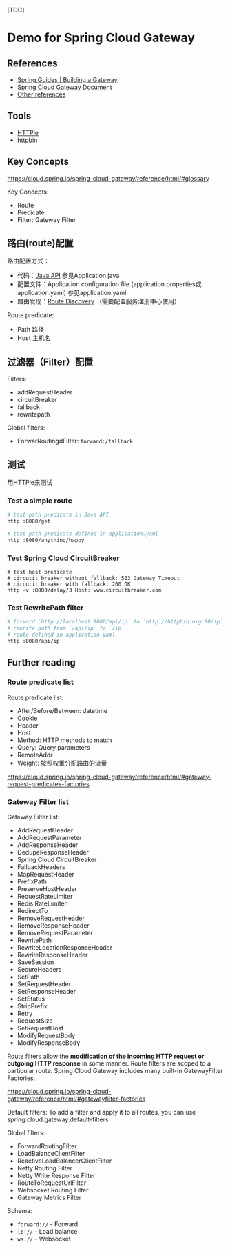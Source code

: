 [TOC]

# Demo for Spring Cloud Gateway

## References

- [Spring Guides | Building a Gateway](https://spring.io/guides/gs/gateway/)
- [Spring Cloud Gateway Document](https://cloud.spring.io/spring-cloud-gateway/reference/html/)
- [Other references](./HELP.md)

## Tools
- [HTTPie](https://github.com/httpie/httpie)
- [httpbin](http://httpbin.org/)

## Key Concepts

<https://cloud.spring.io/spring-cloud-gateway/reference/html/#glossary>

Key Concepts:
- Route
- Predicate
- Filter: Gateway Filter

## 路由(route)配置

路由配置方式：
- 代码：[Java API](https://cloud.spring.io/spring-cloud-gateway/reference/html/#fluent-java-routes-api) 参见Application.java
- 配置文件：Application configuration file (application.properties或application.yaml) 参见application.yaml
- 路由发现：[Route Discovery](https://cloud.spring.io/spring-cloud-gateway/reference/html/#the-discoveryclient-route-definition-locator) （需要配置服务注册中心使用）

Route predicate:
- Path 路径
- Host 主机名

## 过滤器（Filter）配置

Filters:
- addRequestHeader
- circuitBreaker
- fallback
- rewritepath

Global filters:
- ForwarRoutingdFilter: `forward:/fallback`

## 测试
用HTTPie来测试

### Test a simple route
```bash
# test path predicate in Java API
http :8080/get

# test path predicate defined in application.yaml
http :8080/anything/happy

```

### Test Spring Cloud CircuitBreaker

```
# test host predicate
# circutit breaker without fallback: 503 Gateway Timeout
# circutit breaker with fallback: 200 OK
http -v :8080/delay/3 Host:'www.circuitbreaker.com'
```

### Test RewritePath filter

```bash
# forward `http://localhost:8080/api/ip` to `http://httpbin.org:80/ip` 
# rewrite path from `/api/ip` to `/ip`
# route defined in application.yaml
http :8080/api/ip
```

## Further reading

### Route predicate list

Route predicate list:
- After/Before/Between: datetime
- Cookie
- Header
- Host
- Method: HTTP methods to match
- Query: Query parameters
- RemoteAddr
- Weight: 按照权重分配路由的流量

<https://cloud.spring.io/spring-cloud-gateway/reference/html/#gateway-request-predicates-factories>

### Gateway Filter list

Gateway Filter list:
- AddRequestHeader
- AddRequestParameter
- AddResponseHeader
- DedupeResponseHeader
- Spring Cloud CircuitBreaker
- FallbackHeaders
- MapRequestHeader
- PrefixPath
- PreserveHostHeader
- RequestRateLimiter
- Redis RateLimiter
- RedirectTo
- RemoveRequestHeader
- RemoveResponseHeader
- RemoveRequestParameter
- RewritePath
- RewriteLocationResponseHeader
- RewriteResponseHeader
- SaveSession
- SecureHeaders
- SetPath
- SetRequestHeader
- SetResponseHeader
- SetStatus
- StripPrefix
- Retry
- RequestSize
- SetRequestHost
- ModifyRequestBody
- ModifyResponseBody


Route filters allow the **modification of the incoming HTTP request or outgoing HTTP response** in some manner. Route filters are scoped to a particular route.
Spring Cloud Gateway includes many built-in GatewayFilter Factories.

<https://cloud.spring.io/spring-cloud-gateway/reference/html/#gatewayfilter-factories>

Default filters:
To add a filter and apply it to all routes, you can use spring.cloud.gateway.default-filters

Global filters:
- ForwardRoutingFilter
- LoadBalanceClientFilter
- ReactiveLoadBalancerClientFilter
- Netty Routing Filter
- Netty Write Response Filter
- RouteToRequestUrlFilter
- Websocket Routing Filter
- Gateway Metrics Filter

Schema:
- `forward://` - Forward
- `lb://` - Load balance
- `ws://` - Websocket